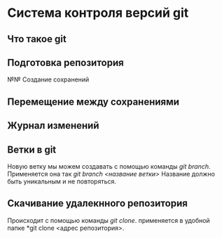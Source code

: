 # Система контроля версий git

## Что такое git

## Подготовка репозитория

№№ Создание сохранений

## Перемещение между сохранениями

## Журнал изменений

## Ветки в git
Новую ветку мы можем создавать с помощью команды *git branch*. Применяется она так *git branch <название ветки>* Название должно быть уникальным и не повторяться.

## Cкачивание удалекнного репозитория
 Происходит с помощью команды *git clone*. применяется в удобной папке *git clone <адрес репозитория>.